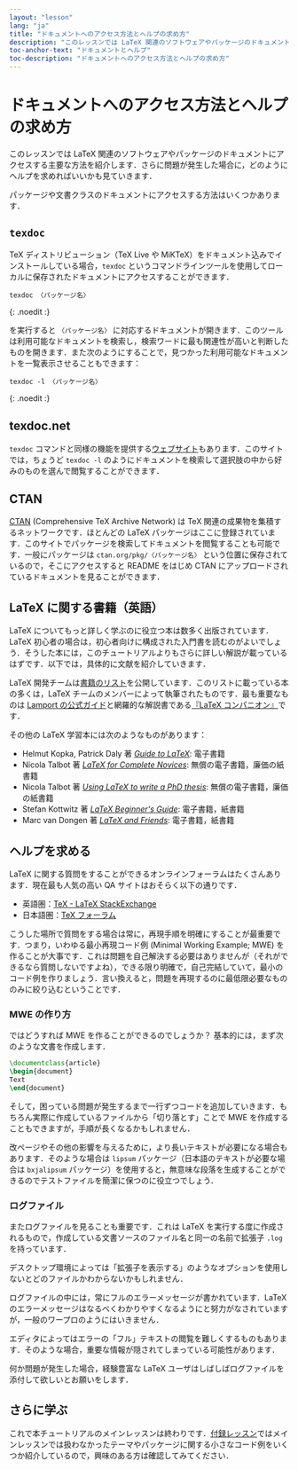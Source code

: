 ```yaml
---
layout: "lesson"
lang: "ja"
title: "ドキュメントへのアクセス方法とヘルプの求め方"
description: "このレッスンでは LaTeX 関連のソフトウェアやパッケージのドキュメントにアクセスする主要な方法を紹介します．さらに問題が発生した場合に，どのようにヘルプを求めればいいかも見ていきます．"
toc-anchor-text: "ドキュメントとヘルプ"
toc-description: "ドキュメントへのアクセス方法とヘルプの求め方"
---
```


# ドキュメントへのアクセス方法とヘルプの求め方

<span class="summary">このレッスンでは LaTeX 関連のソフトウェアやパッケージのドキュメントにアクセスする主要な方法を紹介します．さらに問題が発生した場合に，どのようにヘルプを求めればいいかも見ていきます．</span>

パッケージや文書クラスのドキュメントにアクセスする方法はいくつかあります．

## `texdoc`

TeX ディストリビューション（TeX Live や MiKTeX）をドキュメント込みでインストールしている場合，`texdoc` というコマンドラインツールを使用してローカルに保存されたドキュメントにアクセスすることができます．

```
texdoc 〈パッケージ名〉
```
{: .noedit :}

を実行すると `〈パッケージ名〉` に対応するドキュメントが開きます．このツールは利用可能なドキュメントを検索し，検索ワードに最も関連性が高いと判断したものを開きます．また次のようにすることで，見つかった利用可能なドキュメントを一覧表示させることもできます：

```
texdoc -l 〈パッケージ名〉
```
{: .noedit :}

## texdoc.net

`texdoc` コマンドと同様の機能を提供する[ウェブサイト](https://texdoc.net/)もあります．このサイトでは，ちょうど `texdoc -l` のようにドキュメントを検索して選択肢の中から好みのものを選んで閲覧することができます．

## CTAN

[CTAN](https://www.ctan.org) (Comprehensive TeX Archive Network) は TeX 関連の成果物を集積するネットワークです．ほとんどの LaTeX パッケージはここに登録されています．このサイトでパッケージを検索してドキュメントを閲覧することも可能です．一般にパッケージは `ctan.org/pkg/〈パッケージ名〉` という位置に保存されているので，そこにアクセスすると README をはじめ CTAN にアップロードされているドキュメントを見ることができます．

## LaTeX に関する書籍（英語）

LaTeX についてもっと詳しく学ぶのに役立つ本は数多く出版されています．LaTeX 初心者の場合は，初心者向けに構成された入門書を読むのがよいでしょう．そうした本には，このチュートリアルよりもさらに詳しい解説が載っているはずです．以下では，具体的に文献を紹介していきます．

LaTeX 開発チームは[書籍のリスト](https://www.latex-project.org/help/books/)を公開しています．このリストに載っている本の多くは，LaTeX チームのメンバーによって執筆されたものです．最も重要なものは 
[Lamport の公式ガイド](https://www.informit.com/store/latex-a-document-preparation-system-9780201529838)と網羅的な解説書である[『LaTeX コンパニオン』]((https://www.informit.com/store/latex-companion-9780201362992))です．

その他の LaTeX 学習本には次のようなものがあります：

* Helmut Kopka, Patrick Daly 著 [_Guide to LaTeX_](https://www.informit.com/store/guide-to-latex-9780132651714): 電子書籍
* Nicola Talbot 著 [_LaTeX for Complete Novices_](https://www.dickimaw-books.com/latex/novices/): 無償の電子書籍，廉価の紙書籍
* Nicola Talbot 著 [_Using LaTeX to write a PhD thesis_](https://www.dickimaw-books.com/latex/thesis/): 無償の電子書籍，廉価の紙書籍
* Stefan Kottwitz 著 [_LaTeX Beginner's Guide_](https://www.packtpub.com/gb/hardware-and-creative/latex-beginners-guide): 電子書籍，紙書籍
* Marc van Dongen 著 [_LaTeX and Friends_](https://www.springer.com/gp/book/9783642238154): 電子書籍，紙書籍

## ヘルプを求める

LaTeX に関する質問をすることができるオンラインフォーラムはたくさんあります．現在最も人気の高い QA サイトはおそらく以下の通りです．

* 英語圏：[TeX - LaTeX StackExchange](https://tex.stackexchange.com)
* 日本語圏：[TeX フォーラム](https://oku.edu.mie-u.ac.jp/tex/)

こうした場所で質問をする場合は常に，再現手順を明確にすることが最重要です．つまり，いわゆる最小再現コード例 (Minimal Working Example; MWE) を作ることが大事です．これは問題を自己解決する必要はありませんが（それができるなら質問しないですよね），できる限り明確で，自己完結していて，最小のコード例を作りましょう．言い換えると，問題を再現するのに最低限必要なもののみに絞り込むということです．

### MWE の作り方

ではどうすれば MWE を作ることができるのでしょうか？ 基本的には，まず次のような文書を作成します．

```latex
\documentclass{article}
\begin{document}
Text
\end{document}
```

そして，困っている問題が発生するまで一行ずつコードを追加していきます．もちろん実際に作成しているファイルから「切り落とす」ことで MWE を作成することもできますが，手順が長くなるかもしれません．

<p class="hint">改ページやその他の影響を与えるために，より長いテキストが必要になる場合もあります．そのような場合は <code>lipsum</code> パッケージ（日本語のテキストが必要な場合は <code>bxjalipsum</code> パッケージ）を使用すると，無意味な段落を生成することができるのでテストファイルを簡潔に保つのに役立つでしょう．</p>

### ログファイル

またログファイルを見ることも重要です．これは LaTeX を実行する度に作成されるもので，作成している文書ソースのファイル名と同一の名前で拡張子 `.log` を持っています．

<p class="hint">デスクトップ環境によっては「拡張子を表示する」のようなオプションを使用しないとどのファイルかわからないかもしれません．</p>

ログファイルの中には，常にフルのエラーメッセージが書かれています．LaTeX のエラーメッセージはなるべくわかりやすくなるようにと努力がなされていますが，一般のワープロのようにはいきません．

<p class="hint">エディタによってはエラーの「フル」テキストの閲覧を難しくするものもあります．そのような場合，重要な情報が隠されてしまっている可能性があります．</p>

何か問題が発生した場合，経験豊富な LaTeX ユーザはしばしばログファイルを添付して欲しいとお願いをします．

## さらに学ぶ

これで本チュートリアルのメインレッスンは終わりです．[付録レッスン](./extra-01)ではメインレッスンでは扱わなかったテーマやパッケージに関する小さなコード例をいくつか紹介しているので，興味のある方は確認してみてください．
